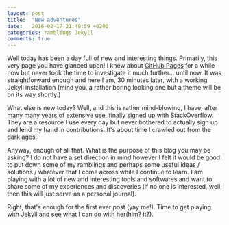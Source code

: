 ```yaml
---
layout: post
title:  "New adventures"
date:   2016-02-17 21:49:59 +0200
categories: ramblings Jekyll
comments: true
---
```


Well today has been a day full of new and interesting things. Primarily, this very page you have glanced upon!
I knew about [GitHub Pages](https://pages.github.com/) for a while now but never took the time to investigate it much further... until now.
It was straightforward enough and here I am, 30 minutes later, with a working Jekyll installation (mind you,
a rather boring looking one but a theme will be on its way shortly.)

What else is new today? Well, and this is rather mind-blowing, I have, after many many years of extensive use,
finally signed up with StackOverflow. They are a resource I use every day but never bothered to actually sign up
and lend my hand in contributions. It's about time I crawled out from the dark ages.

Anyway, enough of all that. What is the purpose of this blog you may be asking? I do not have a set direction in
mind however I felt it would be good to put down some of my ramblings and perhaps some useful ideas / solutions / whatever
that I come across while I continue to learn. I am playing with a lot of new and interesting tools and softwares and
want to share some of my experiences and discoveries (if no one is interested, well, then this will just serve as a personal
journal).  

Right, that's enough for the first ever post (yay me!). Time to get playing with [Jekyll](http://jekyllrb.com/) and see what I can do with her(him? it?).
